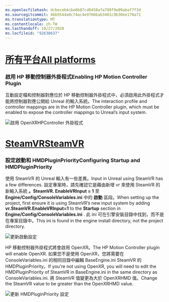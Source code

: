 ```yaml
---
ms.openlocfilehash: dcbeceb4cbe6b87cd6458afa789f9e09abaf7f3d
ms.sourcegitcommit: 4bb5544a0c74ac4e9766bab3401c9b30ee170a71
ms.translationtype: MT
ms.contentlocale: zh-TW
ms.lasthandoff: 10/27/2020
ms.locfileid: "92638637"
---
```

# <a name="all-platforms"></a>[<span data-ttu-id="f67a3-101">所有平台</span><span class="sxs-lookup"><span data-stu-id="f67a3-101">All platforms</span></span>](#tab/all)

### <a name="enabling-hp-motion-controller-plugin"></a><span data-ttu-id="f67a3-102">啟用 HP 移動控制器外掛程式</span><span class="sxs-lookup"><span data-stu-id="f67a3-102">Enabling HP Motion Controller Plugin</span></span> 

<span data-ttu-id="f67a3-103">互動設定檔和控制器對應位於 HP 移動控制器外掛程式中，必須啟用此外掛程式才能將控制器對應公開給 Unreal 的輸入系統。</span><span class="sxs-lookup"><span data-stu-id="f67a3-103">The interaction profile and controller mappings are in the HP Motion Controller plugin, which must be enabled to expose the controller mappings to Unreal’s input system.</span></span>

![啟用 OpenXRHPController 外掛程式](../images/reverb-g2-img-01.png)

# <a name="steamvr"></a>[<span data-ttu-id="f67a3-105">SteamVR</span><span class="sxs-lookup"><span data-stu-id="f67a3-105">SteamVR</span></span>](#tab/steamvr)

### <a name="configuring-startup-and-hmdpluginpriority"></a><span data-ttu-id="f67a3-106">設定啟動和 HMDPluginPriority</span><span class="sxs-lookup"><span data-stu-id="f67a3-106">Configuring Startup and HMDPluginPriority</span></span>

<span data-ttu-id="f67a3-107">使用 SteamVR 的 Unreal 輸入有一些差異。</span><span class="sxs-lookup"><span data-stu-id="f67a3-107">Input in Unreal using SteamVR has a few differences.</span></span>  <span data-ttu-id="f67a3-108">設定專案時，請先確認它是藉由新增 vr 來使用 SteamVR 的新輸入系統 **。SteamVR. EnableVRInput = 1** 至 **Engine/Config/ConsoleVariables.ini** 中的 **啟動** 區段。</span><span class="sxs-lookup"><span data-stu-id="f67a3-108">When setting up the project, first ensure it is using SteamVR’s new input system by adding **vr.SteamVR.EnableVRInput=1** to the **Startup** section in **Engine/Config/ConsoleVariables.ini** .</span></span>  <span data-ttu-id="f67a3-109">此 ini 可在引擎安裝目錄中找到，而不是在專案目錄中。</span><span class="sxs-lookup"><span data-stu-id="f67a3-109">This ini is found in the engine install directory, not the project directory.</span></span>

![更新啟動設定](../images/reverb-g2-img-07.png)

<span data-ttu-id="f67a3-111">HP 移動控制器外掛程式將會啟用 OpenXR。</span><span class="sxs-lookup"><span data-stu-id="f67a3-111">The HP Motion Controller plugin will enable OpenXR.</span></span>  <span data-ttu-id="f67a3-112">如果您不是使用 OpenXR，您將需要在 ConsoleVariables.ini 的相同目錄中編輯 BaseEngine.ini SteamVR 的 HMDPluginPriority。</span><span class="sxs-lookup"><span data-stu-id="f67a3-112">If you're not using OpenXR, you will need to edit the HMDPluginPriority of SteamVR in BaseEngine.ini in the same directory as ConsoleVariables.ini.</span></span>  <span data-ttu-id="f67a3-113">將 SteamVR 值變更為大於 OpenXRHMD 值。</span><span class="sxs-lookup"><span data-stu-id="f67a3-113">Change the SteamVR value to be greater than the OpenXRHMD value.</span></span>

![更新 HMDPluginPriority 設定](../images/reverb-g2-img-08.png)



